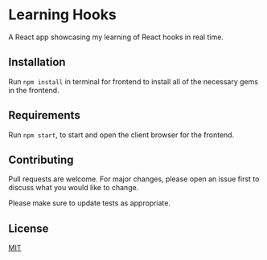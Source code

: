 # Learning Hooks

A React app showcasing my learning of React hooks in real time.

## Installation

Run `npm install` in terminal for frontend to install all of the necessary gems in the frontend.

## Requirements

Run `npm start`, to start and open the client browser for the frontend.

## Contributing
Pull requests are welcome. For major changes, please open an issue first to discuss what you would like to change.

Please make sure to update tests as appropriate.

## License
[MIT](https://choosealicense.com/licenses/mit/)
